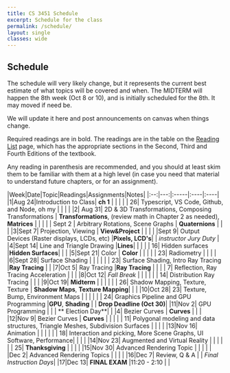 ```yaml
---
title: CS 3451 Schedule
excerpt: Schedule for the class
permalink: /schedule/
layout: single
classes: wide
---
```


## Schedule

The schedule will very likely change, but it represents the current best estimate of what topics will be covered and when.  The MIDTERM will happen the 8th week (Oct 8 or 10), and is initially scheduled for the 8th.  It may moved if need be. 

We will update it here and post announcements on canvas when things change.

Required readings are in bold. The readings are in the table on the [Reading List](/readings/) page, which has the appropriate sections in the Second, Third and Fourth Editions of the textbook.

Any reading in parenthesis are recommended, and you should at least skim them to be familiar with them at a high level (in case you need that material to understand future chapters, or for an assignment).

|Week|Date|Topic|Readings|Assignments|Notes|
|:--:|---:|:-----|:----|:----|
|1|Aug 24|Introduction to Class| **ch 1** | |  |
| | 26| Typescript, VS Code, Github, and Node, oh my | |  | |
|2| Aug 31| 2D & 3D Transformations, Composing Transformations | **Transformations**, (review math in Chapter 2 as needed), **Matrices**  |  | |
| | Sept 2 | Arbitrary Rotations, Scene Graphs  | **Quaternions** |  |  |
|3|Sept 7| Projection, Viewing | **View&Project** | | |
| |Sept 9| Output Devices (Raster displays, LCDs, etc) |**Pixels, LCD's**| | _instructor Jury Duty_ |
|4|Sept 14| Line and Triangle Drawing  |**Lines**|  | |
| | 16| Hidden surfaces |**Hidden Surfaces**| | |
|5|Sept 21| Color | **Color** | | |
| | 23| Radiometry | | | |
|6|Sept 28| Surface Shading | | | |
| | 23| Surface Shading, Intro Ray Tracing |**Ray Tracing** | |
|7|Oct 5|  Ray Tracing |**Ray Tracing** | |
| |  7| Reflection, Ray Tracing Acceleration | | |
|8|Oct 12| _Fall Break_ | | | |
| | 14| Distribution Ray Tracing | | |
|9|Oct 19| **Midterm** | |  | |
| | 26| Shadow Mapping, Texture, Texture | **Shadow Maps**, **Texture Mapping**| | |
|10|Oct 28| 23| Texture, Bump, Environment Maps | | | |
| | 24| Graphics Pipeline and GPU Programming |**GPU**, **Shading** | | **Drop Deadline (Oct 30)**|
|11|Nov 2| GPU Programming | | | ** Election Day**|
| |4| Bezier Curves | **Curves** | | | 
|12|Nov 9| Bezier Curves | **Curves** | | |
| | 11| Polygonal modeling and data structures, Triangle Meshes, Subdivision Surfaces | | | |
|13|Nov 16| Animation | | | |
| | 18| Interaction and picking, More Scene Graphs, UI Software, Performance| | | |
|14|Nov 23| Augmented and Virtual Reality | | | |
| | 25| **Thanksgiving** | | | |
|15|Nov 30| Advanced Rendering Topic | | | |
| |Dec 2| Advanced Rendering Topics | | | |
|16|Dec 7| Review, Q & A | | _Final Instruction Days_|
|17|Dec 13| **FINAL EXAM** |11:20 - 2:10 | |